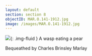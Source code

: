 ```yaml
---
layout: default
section: section 8
objectID: MAR.O.141-1912.jpg
image: /images/MAR.O.141-1912.jpg
---
```

![]({{site.baseurl}}/images/MAR.O.141-1912.jpg){: .img-fluid }
A wasp eating a pear

Bequeathed by Charles Brinsley Marlay

